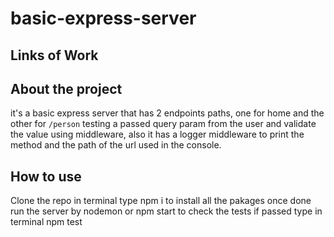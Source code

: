 # basic-express-server

## Links of Work

## About the project

it's a basic express server that has 2 endpoints paths, one for home and the other for `/person`
 testing a passed query param from the user and validate the value using middleware, also it has a logger middleware to print the method and the path of the url used in the console.

## How to use

Clone the repo
in terminal type npm i to install all the pakages
once done run the server by nodemon or npm start
to check the tests if passed type in terminal npm test
